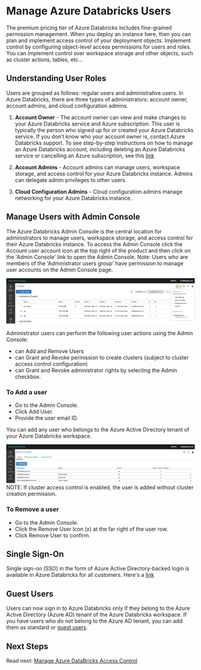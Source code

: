 # Manage Azure Databricks Users

The premium pricing tier of Azure Databricks includes fine-grained permission management.  When you deploy an instance here, then you can plan and implement access control of your deployment objects.  Implement control by configuring object-level access permissions for users and roles.  You can implement control over workspace storage and other objects, such as cluster actions, tables, etc...

## Understanding User Roles

Users are grouped as follows: regular users and administrative users.  In Azure Databricks, there are three types of administrators: account owner, account admins, and cloud configuration admins.

1. **Account Owner** - The account owner can view and make changes to your Azure Databricks service and Azure subscription. This user is typically the person who signed up for or created your Azure Databricks service. If you don’t know who your account owner is, contact Azure Databricks support.  To see step-by-step instructions on how to manage an Azure Databricks account, including deleting an Azure Databricks service or cancelling an Azure subscription, see this [link](https://docs.azuredatabricks.net/administration-guide/account-settings/account.html)  
2. **Account Admins** - Account admins can manage users, workspace storage, and access control for your Azure Databricks instance. Admins can delegate admin privileges to other users.  

3. **Cloud Configuration Admins** - Cloud configuration admins manage networking for your Azure Databricks instance.

## Manage Users with Admin Console

The Azure Databricks Admin Console is the central location for administrators to manage users, workspace storage, and access control for their Azure Databricks instance.  To access the Admin Console click the Account user account icon at the top right of the product and then click on the 'Admin Console' link to open the Admin Console.  Note: Users who are members of the 'Administrator users group' have permission to manage user accounts on the Admin Console page.

 ![access admin console](media/access-user-settings.png)  

Administrator users can perform the following user actions using the Admin Console:
- can Add and Remove Users
- can Grant and Revoke permission to create clusters (subject to cluster access control configuration)
- can Grant and Revoke administrator rights by selecting the Admin checkbox.

### To Add a user

 - Go to the Admin Console.
 - Click Add User.
 - Provide the user email ID.

You can add any user who belongs to the Azure Active Directory tenant of your Azure Databricks workspace.

![add user](media/admin-console-add-user.png)   
NOTE: If cluster access control is enabled, the user is added without cluster creation permission.

### To Remove a user

 - Go to the Admin Console.
 - Click the Remove User Icon (x) at the far right of the user row.
 - Click Remove User to confirm.

## Single Sign-On
Single sign-on (SSO) in the form of Azure Active Directory-backed login is available in Azure Databricks for all customers. Here's a [link](https://docs.microsoft.com/en-us/azure/active-directory/connect/active-directory-aadconnect-sso)

## Guest Users

Users can now sign in to Azure Databricks only if they belong to the Azure Active Directory (Azure AD) tenant of the Azure Databricks workspace. If you have users who do not belong to the Azure AD tenant, you can add them as standard or [guest users](https://docs.microsoft.com/en-us/azure/active-directory/fundamentals/add-users-azure-active-directory).

## Next Steps

Read next: [Manage Azure DataBricks Access Control](../workspace/2_manage-access.md)


